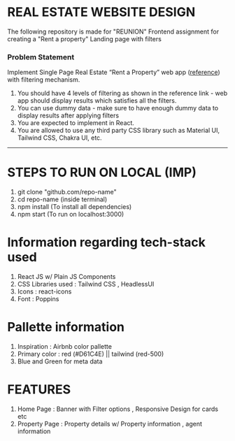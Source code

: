 # REAL ESTATE WEBSITE DESIGN 


The following repository is made for "REUNION" Frontend assignment for creating a "Rent a property" Landing page with filters 

### Problem Statement

Implement Single Page Real Estate “Rent a Property” web app ([reference](https://drive.google.com/drive/folders/1rLr9AP5xvxabAiZNg6bqnCzlIyZy9Aqv?usp=sharing)) with filtering mechanism.

1. You should have 4 levels of filtering as shown in the reference link - web app should display results which satisfies all the filters.
2. You can use dummy data - make sure to have enough dummy data to display results after applying filters
3. You are expected to implement in React.
4. You are allowed to use any third party CSS library such as Material UI, Tailwind CSS, Chakra UI, etc.

__________________________________________________________________________________________________

# STEPS TO RUN ON LOCAL (IMP)

1. git clone "github.com/repo-name"
2. cd repo-name (inside terminal)
3. npm install (To install all dependencies)
4. npm start (To run on localhost:3000)

# Information regarding tech-stack used

1. React JS w/ Plain JS Components 
2. CSS Libraries used : Tailwind CSS , HeadlessUI
3. Icons : react-icons
4. Font : Poppins

# Pallette information 

1. Inspiration : Airbnb color pallette
2. Primary color : red (#D61C4E) || tailwind (red-500)
3. Blue and Green for meta data 

# FEATURES

1. Home Page : Banner with Filter options , Responsive Design for cards etc
2. Property Page : Property details w/ Property information , agent information

